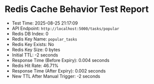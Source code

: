 # Redis Cache Behavior Test Report

- Test Time: 2025-08-25 21:17:09
- API Endpoint: `http://localhost:5000/tasks/popular`
- Redis DB Index: 0
- Redis Key Name: `popular_tasks`
- Redis Key Exists: No
- Redis Key Size: 0 bytes
- Initial TTL: -2 seconds
- Response Time (Before Expiry): 0.004 seconds
- Redis Hit Rate: 46.71%
- Response Time (After Expiry): 0.002 seconds
- New TTL After Manual Trigger: -2 seconds
